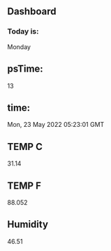 ## Dashboard

### Today is:
Monday

## psTime:
13

## time:
Mon, 23 May 2022 05:23:01 GMT

## TEMP C
31.14

## TEMP F
88.052


## Humidity
46.51
